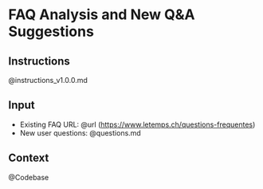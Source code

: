 # FAQ Analysis and New Q&A Suggestions

## Instructions
@instructions_v1.0.0.md

## Input
- Existing FAQ URL: @url (https://www.letemps.ch/questions-frequentes)
- New user questions: @questions.md

## Context
@Codebase